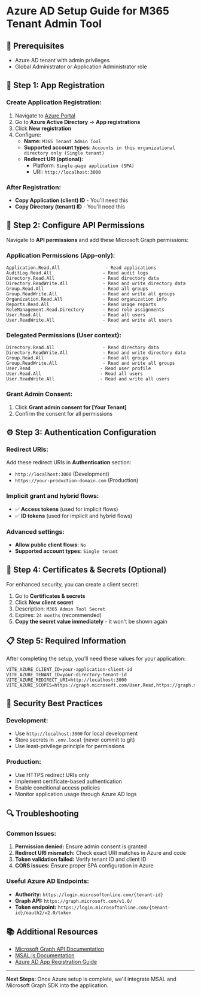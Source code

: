 # Azure AD Setup Guide for M365 Tenant Admin Tool

## 🎯 Prerequisites
- Azure AD tenant with admin privileges
- Global Administrator or Application Administrator role

## 📝 Step 1: App Registration

### Create Application Registration:
1. Navigate to [Azure Portal](https://portal.azure.com)
2. Go to **Azure Active Directory** → **App registrations**
3. Click **New registration**
4. Configure:
   - **Name:** `M365 Tenant Admin Tool`
   - **Supported account types:** `Accounts in this organizational directory only (Single tenant)`
   - **Redirect URI (optional):** 
     - Platform: `Single-page application (SPA)`
     - URI: `http://localhost:3000`

### After Registration:
- **Copy Application (client) ID** - You'll need this
- **Copy Directory (tenant) ID** - You'll need this

## 🔐 Step 2: Configure API Permissions

Navigate to **API permissions** and add these Microsoft Graph permissions:

### Application Permissions (App-only):
```
Application.Read.All                 - Read applications
AuditLog.Read.All                   - Read audit logs  
Directory.Read.All                  - Read directory data
Directory.ReadWrite.All             - Read and write directory data
Group.Read.All                      - Read all groups
Group.ReadWrite.All                 - Read and write all groups
Organization.Read.All               - Read organization info
Reports.Read.All                    - Read usage reports
RoleManagement.Read.Directory       - Read role assignments
User.Read.All                       - Read all users
User.ReadWrite.All                  - Read and write all users
```

### Delegated Permissions (User context):
```
Directory.Read.All                  - Read directory data
Directory.ReadWrite.All             - Read and write directory data  
Group.Read.All                      - Read all groups
Group.ReadWrite.All                 - Read and write all groups
User.Read                          - Read user profile
User.Read.All                      - Read all users
User.ReadWrite.All                 - Read and write all users
```

### Grant Admin Consent:
1. Click **Grant admin consent for [Your Tenant]**
2. Confirm the consent for all permissions

## ⚙️ Step 3: Authentication Configuration

### Redirect URIs:
Add these redirect URIs in **Authentication** section:
- `http://localhost:3000` (Development)
- `https://your-production-domain.com` (Production)

### Implicit grant and hybrid flows:
- ✅ **Access tokens** (used for implicit flows)
- ✅ **ID tokens** (used for implicit and hybrid flows)

### Advanced settings:
- **Allow public client flows:** `No`
- **Supported account types:** `Single tenant`

## 🔑 Step 4: Certificates & Secrets (Optional)

For enhanced security, you can create a client secret:
1. Go to **Certificates & secrets**
2. Click **New client secret**
3. Description: `M365 Admin Tool Secret`
4. Expires: `24 months` (recommended)
5. **Copy the secret value immediately** - it won't be shown again

## 📋 Step 5: Required Information

After completing the setup, you'll need these values for your application:

```env
VITE_AZURE_CLIENT_ID=your-application-client-id
VITE_AZURE_TENANT_ID=your-directory-tenant-id
VITE_AZURE_REDIRECT_URI=http://localhost:3000
VITE_AZURE_SCOPES=https://graph.microsoft.com/User.Read,https://graph.microsoft.com/Directory.Read.All
```

## 🚨 Security Best Practices

### Development:
- Use `http://localhost:3000` for local development
- Store secrets in `.env.local` (never commit to git)
- Use least-privilege principle for permissions

### Production:
- Use HTTPS redirect URIs only
- Implement certificate-based authentication
- Enable conditional access policies
- Monitor application usage through Azure AD logs

## 🔍 Troubleshooting

### Common Issues:
1. **Permission denied:** Ensure admin consent is granted
2. **Redirect URI mismatch:** Check exact URI matches in Azure and code
3. **Token validation failed:** Verify tenant ID and client ID
4. **CORS issues:** Ensure proper SPA configuration in Azure

### Useful Azure AD Endpoints:
- **Authority:** `https://login.microsoftonline.com/{tenant-id}`
- **Graph API:** `https://graph.microsoft.com/v1.0/`
- **Token endpoint:** `https://login.microsoftonline.com/{tenant-id}/oauth2/v2.0/token`

## 📚 Additional Resources

- [Microsoft Graph API Documentation](https://docs.microsoft.com/en-us/graph/)
- [MSAL.js Documentation](https://docs.microsoft.com/en-us/azure/active-directory/develop/msal-js-initializing-client-applications)
- [Azure AD App Registration Guide](https://docs.microsoft.com/en-us/azure/active-directory/develop/quickstart-register-app)

---
**Next Steps:** Once Azure setup is complete, we'll integrate MSAL and Microsoft Graph SDK into the application.